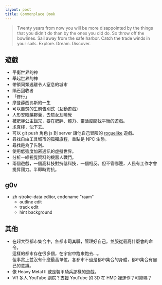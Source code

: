 ```yaml
---
layout: post
title: Commonplace Book
---
```


<blockquote cite="Mark Twain">Twenty years from now you will be more disappointed by the things that you didn't do than by the ones you did do. So throw off the bowlines. Sail away from the safe harbor. Catch the trade winds in your sails. Explore. Dream. Discover.</blockquote>

遊戲
----

*   平衡世界的神
*   舉起世界的神
*   帶領同類逃離令人窒息的城市
*   隕石回收者
*   「修行」
*   摩登薛西弗斯的一生
*   可以自焚的生前告別式（互動遊戲）
*   人形安眠藥膠囊，去陪女友睡覺
*   被肥胖公主詛咒，要在肥胖、體力、靈活度間找平衡的遊戲。
*   求真樓，沈下去。
*   可以 git push 角色 js 到 server 讓他自己冒險的 [roguelike](http://en.wikipedia.org/wiki/Roguelike) 遊戲。
*   尋找自由工具城市的孤獨旅程，重點是 NPC 生態。
*   尋找是為了告別。
*   使用低強度加密通訊的虛擬世界。
*   分析一維視覺資料的機器人戰鬥。
*   兩個遊戲，一個高科技對抗低科技，一個相反。但不管哪邊，人民有工作才會提昇國力。半即時對抗。

g0v
---

*   zh-stroke-data editor, codename "raam"
    *   outline edit
    *   track edit
    *   hint background

其他
----

*   在超大型都市集合中，各都市司其職，管理好自己。並服從最高什麼會的命令。  
    這樣的都市存在很多個，在宇宙中跑來跑去...。  
    但事實上並沒有什麼最高單位，各都市不過是都市集合的身體，都市集合有自己的意識。
*   像 Heavy Metal II 或是裝甲騎兵那樣的遊戲。
*   VR 多人 YouTube 劇院？支援 YouTube 的 3D 在 HMD 裡運作？可能嗎？
